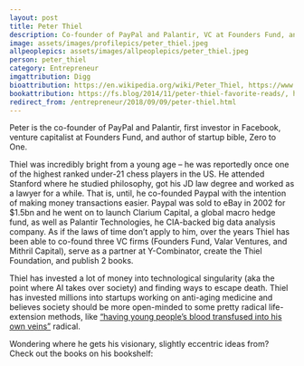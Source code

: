 ```yaml
---
layout: post
title: Peter Thiel
description: Co-founder of PayPal and Palantir, VC at Founders Fund, and author of Zero to One
image: assets/images/profilepics/peter_thiel.jpeg
allpeoplepics: assets/images/allpeoplepics/peter_thiel.jpeg
person: peter_thiel
category: Entrepreneur
imgattribution: Digg
bioattribution: https://en.wikipedia.org/wiki/Peter_Thiel, https://www.businessinsider.com/peter-thiel-facebook-trump-biography-2018-2?utm_source=copy-link, utm_medium=referral&utm_content=topbar&utm_term=desktop, https://www.inc.com/jeff-bercovici/peter-thiel-young-blood.html
bookattribution: https://fs.blog/2014/11/peter-thiel-favorite-reads/, https://www.reddit.com/r/IAmA/comments/2g4g95/peter_thiel_technology_entrepreneur_and_investor/ckfj4j5/
redirect_from: /entrepreneur/2018/09/09/peter-thiel.html
---
```


Peter is the co-founder of PayPal and Palantir, first investor in Facebook, venture capitalist at Founders Fund, and author of startup bible, Zero to One.

Thiel was incredibly bright from a young age – he was reportedly once one of the highest ranked under-21 chess players in the US. He attended Stanford where he studied philosophy, got his JD law degree and worked as a lawyer for a while. That is, until, he co-founded Paypal with the intention of making money transactions easier. Paypal was sold to eBay in 2002 for $1.5bn and he went on to launch Clarium Capital, a global macro hedge fund, as well as Palantir Technologies, he CIA-backed big data analysis company. As if the laws of time don’t apply to him, over the years Thiel has been able to co-found three VC firms (Founders Fund, Valar Ventures, and Mithril Capital), serve as a partner at Y-Combinator, create the Thiel Foundation, and publish 2 books.

Thiel has invested a lot of money into technological singularity (aka the point where AI takes over society) and finding ways to escape death. Thiel has invested millions into startups working on anti-aging medicine and believes society should be more open-minded to some pretty radical life-extension methods, like <a href="https://www.inc.com/jeff-bercovici/peter-thiel-young-blood.html">“having young people’s blood transfused into his own veins”</a> radical.

Wondering where he gets his visionary, slightly eccentric ideas from? Check out the books on his bookshelf: 






